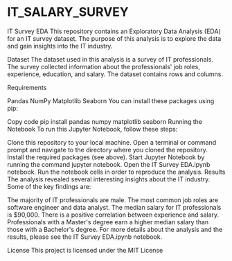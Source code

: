 # IT_SALARY_SURVEY
IT Survey EDA
This repository contains an Exploratory Data Analysis (EDA) for an IT survey dataset. The purpose of this analysis is to explore the data and gain insights into the IT industry.

Dataset
The dataset used in this analysis is a survey of IT professionals. The survey collected information about the professionals' job roles, experience, education, and salary. The dataset contains rows and columns.

Requirements

Pandas
NumPy
Matplotlib
Seaborn
You can install these packages using pip:

Copy code
pip install pandas numpy matplotlib seaborn
Running the Notebook
To run this Jupyter Notebook, follow these steps:

Clone this repository to your local machine.
Open a terminal or command prompt and navigate to the directory where you cloned the repository.
Install the required packages (see above).
Start Jupyter Notebook by running the command jupyter notebook.
Open the IT Survey EDA.ipynb notebook.
Run the notebook cells in order to reproduce the analysis.
Results
The analysis revealed several interesting insights about the IT industry. Some of the key findings are:

The majority of IT professionals are male.
The most common job roles are software engineer and data analyst.
The median salary for IT professionals is $90,000.
There is a positive correlation between experience and salary.
Professionals with a Master's degree earn a higher median salary than those with a Bachelor's degree.
For more details about the analysis and the results, please see the IT Survey EDA.ipynb notebook.

License
This project is licensed under the MIT License
